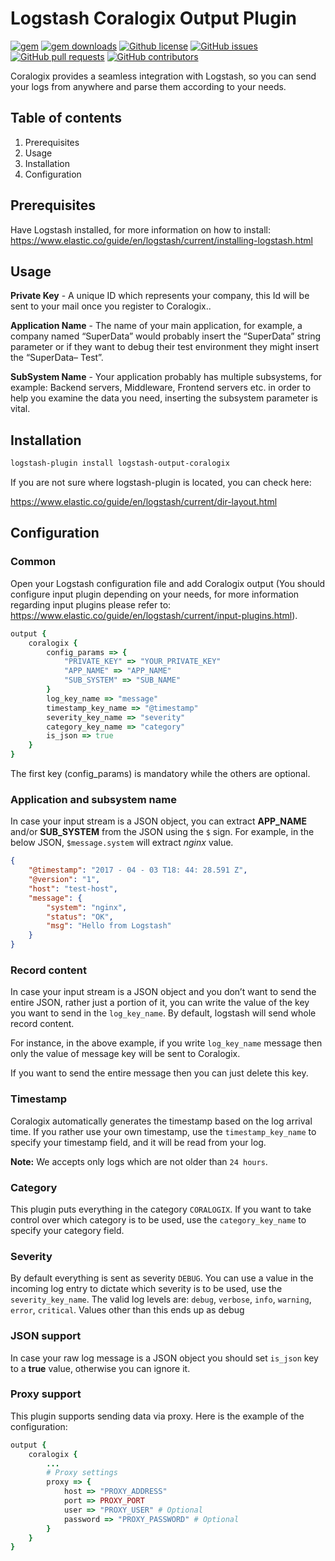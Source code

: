 # Logstash Coralogix Output Plugin

[![gem](https://img.shields.io/gem/v/logstash-output-coralogix.svg?logo=ruby&logoColor=red&style=flat)](https://rubygems.org/gems/logstash-output-coralogix/)
[![gem downloads](https://img.shields.io/gem/dt/logstash-output-coralogix.svg?style=flat)](https://rubygems.org/gems/logstash-output-coralogix/)
[![Github license](https://img.shields.io/github/license/coralogix/logstash-output-coralogix.svg?logo=github&style=flat)](https://github.com/coralogix/logstash-output-coralogix/blob/master/LICENSE)
[![GitHub issues](https://img.shields.io/github/issues/coralogix/logstash-output-coralogix.svg?style=flat)](https://github.com/coralogix/logstash-output-coralogix/issues)
[![GitHub pull requests](https://img.shields.io/github/issues-pr/coralogix/logstash-output-coralogix.svg?style=flat)](https://github.com/coralogix/logstash-output-coralogix/pulls)
[![GitHub contributors](https://img.shields.io/github/contributors/coralogix/logstash-output-coralogix.svg?style=flat)](https://github.com/coralogix/logstash-output-coralogix/graphs/contributors)

Coralogix provides a seamless integration with Logstash, so you can send your logs from anywhere and parse them according to your needs.

## Table of contents

1. Prerequisites
2. Usage
3. Installation
4. Configuration

## Prerequisites

Have Logstash installed, for more information on how to install: https://www.elastic.co/guide/en/logstash/current/installing-logstash.html

## Usage

**Private Key** - A unique ID which represents your company, this Id will be sent to your mail once you register to Coralogix..

**Application Name** - The name of your main application, for example, a company named “SuperData” would probably insert the “SuperData” string parameter or if they want to debug their test environment they might insert the  “SuperData– Test”.

**SubSystem Name** - Your application probably has multiple subsystems, for example: Backend servers, Middleware, Frontend servers etc. in order to help you examine the data you need, inserting the subsystem parameter is vital.

## Installation

```bash
logstash-plugin install logstash-output-coralogix
```

If you are not sure where logstash-plugin is located, you can check here:

https://www.elastic.co/guide/en/logstash/current/dir-layout.html

## Configuration

### Common

Open your Logstash configuration file and add Coralogix output (You should configure input plugin depending on your needs, for more information regarding input plugins please refer to: https://www.elastic.co/guide/en/logstash/current/input-plugins.html).

```ruby
output {
    coralogix {
        config_params => {
            "PRIVATE_KEY" => "YOUR_PRIVATE_KEY"
            "APP_NAME" => "APP_NAME"
            "SUB_SYSTEM" => "SUB_NAME"
        }
        log_key_name => "message"
        timestamp_key_name => "@timestamp"
        severity_key_name => "severity"
        category_key_name => "category"
        is_json => true
    }
}
```

The first key (config_params) is mandatory while the others are optional.

### Application and subsystem name

In case your input stream is a JSON object, you can extract **APP_NAME** and/or **SUB_SYSTEM** from the JSON using the `$` sign. For example, in the below JSON, `$message.system` will extract *nginx* value.

```json
{
    "@timestamp": "2017 - 04 - 03 T18: 44: 28.591 Z",
    "@version": "1",
    "host": "test-host",
    "message": {
        "system": "nginx",
        "status": "OK",
        "msg": "Hello from Logstash"
    }
}
```

### Record content

In case your input stream is a JSON object and you don’t want to send the entire JSON, rather just a portion of it, you can write the value of the key you want to send in the `log_key_name`. By default, logstash will send whole record content.

For instance, in the above example, if you write `log_key_name` message then only the value of message key will be sent to Coralogix.

If you want to send the entire message then you can just delete this key.

### Timestamp

Coralogix automatically generates the timestamp based on the log arrival time. If you rather use your own timestamp, use the `timestamp_key_name` to specify your timestamp field, and it will be read from your log.

**Note:** We accepts only logs which are not older than `24 hours`.

### Category

This plugin puts everything in the category `CORALOGIX`. If you want to take control over which category is to be used, use the `category_key_name` to specify your category field.

### Severity

By default everything is sent as severity `DEBUG`. You can use a value in the incoming log entry to dictate which severity is to be used, use the `severity_key_name`. The valid log levels are:
 `debug`, `verbose`, `info`, `warning`, `error`, `critical`. Values other than this ends up as debug

### JSON support

In case your raw log message is a JSON object you should set `is_json` key to a **true** value, otherwise you can ignore it.

### Proxy support

This plugin supports sending data via proxy. Here is the example of the configuration:

```ruby
output {
    coralogix {
        ...
        # Proxy settings
        proxy => {
            host => "PROXY_ADDRESS"
            port => PROXY_PORT
            user => "PROXY_USER" # Optional
            password => "PROXY_PASSWORD" # Optional
        } 
    }
}
```
